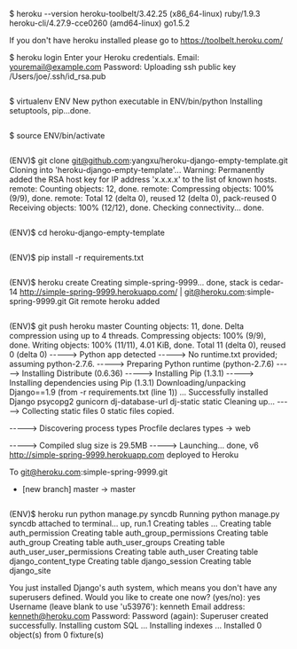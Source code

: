 $ heroku --version
heroku-toolbelt/3.42.25 (x86_64-linux) ruby/1.9.3
heroku-cli/4.27.9-cce0260 (amd64-linux) go1.5.2

If you don't have heroku installed please go to
https://toolbelt.heroku.com/

$ heroku login
Enter your Heroku credentials.
Email: youremail@example.com
Password:
Uploading ssh public key /Users/joe/.ssh/id_rsa.pub
```
```
$ virtualenv ENV
New python executable in ENV/bin/python
Installing setuptools, pip...done.
```
```
$ source ENV/bin/activate
```
```
(ENV)$ git clone git@github.com:yangxu/heroku-django-empty-template.git
Cloning into 'heroku-django-empty-template'...
Warning: Permanently added the RSA host key for IP address 'x.x.x.x' to the list of known hosts.
remote: Counting objects: 12, done.
remote: Compressing objects: 100% (9/9), done.
remote: Total 12 (delta 0), reused 12 (delta 0), pack-reused 0
Receiving objects: 100% (12/12), done.
Checking connectivity... done.
```
```
(ENV)$ cd heroku-django-empty-template
```
```
(ENV)$ pip install -r requirements.txt
```
```
(ENV)$ heroku create <app-name>
Creating simple-spring-9999... done, stack is cedar-14
http://simple-spring-9999.herokuapp.com/ | git@heroku.com:simple-spring-9999.git
Git remote heroku added
```
```
(ENV)$ git push heroku master
Counting objects: 11, done.
Delta compression using up to 4 threads.
Compressing objects: 100% (9/9), done.
Writing objects: 100% (11/11), 4.01 KiB, done.
Total 11 (delta 0), reused 0 (delta 0)
-----> Python app detected
-----> No runtime.txt provided; assuming python-2.7.6.
-----> Preparing Python runtime (python-2.7.6)
-----> Installing Distribute (0.6.36)
-----> Installing Pip (1.3.1)
-----> Installing dependencies using Pip (1.3.1)
       Downloading/unpacking Django==1.9 (from -r requirements.txt (line 1))
       ...
       Successfully installed Django psycopg2 gunicorn dj-database-url dj-static static
       Cleaning up...
-----> Collecting static files
       0 static files copied.

-----> Discovering process types
       Procfile declares types -> web

-----> Compiled slug size is 29.5MB
-----> Launching... done, v6
       http://simple-spring-9999.herokuapp.com deployed to Heroku

To git@heroku.com:simple-spring-9999.git
* [new branch]      master -> master
```

```
(ENV)$ heroku run python manage.py syncdb
Running python manage.py syncdb attached to terminal... up, run.1
Creating tables ...
Creating table auth_permission
Creating table auth_group_permissions
Creating table auth_group
Creating table auth_user_groups
Creating table auth_user_user_permissions
Creating table auth_user
Creating table django_content_type
Creating table django_session
Creating table django_site

You just installed Django's auth system, which means you don't have any superusers defined.
Would you like to create one now? (yes/no): yes
Username (leave blank to use 'u53976'): kenneth
Email address: kenneth@heroku.com
Password:
Password (again):
Superuser created successfully.
Installing custom SQL ...
Installing indexes ...
Installed 0 object(s) from 0 fixture(s)
```
